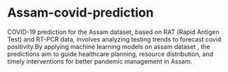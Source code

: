 # Assam-covid-prediction
COVID-19 prediction for the Assam dataset, based on RAT (Rapid Antigen Test) and RT-PCR data, involves analyzing testing trends to forecast covid positivity.By applying machine learning models on assam dataset , the predictions aim to guide healthcare planning, resource distribution, and timely interventions for better pandemic management in Assam.
